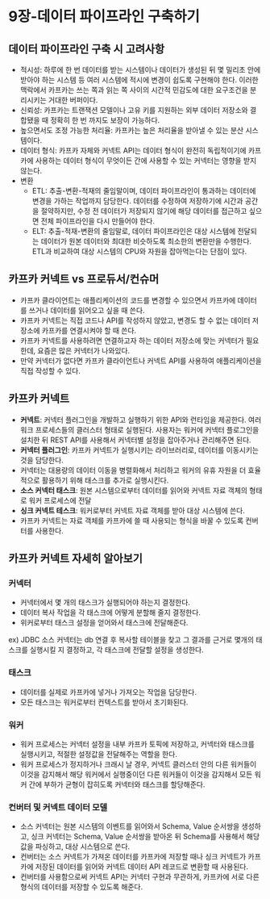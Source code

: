 # 9장-데이터 파이프라인 구축하기

## 데이터 파이프라인 구축 시 고려사항

- 적시성: 하루에 한 번 데이터를 받는 시스템이나 데이터가 생성된 뒤 몇 밀리초 안에 받아야 하는 시스템 등 여러 시스템에 적시에 변경이 쉽도록 구현해야 한다. 이러한 맥락에서 카프카는 쓰는 쪽과 읽는 쪽 사이의 시간적 민감도에 대한 요구조건을 분리시키는 거대한 버퍼이다.
- 신뢰성: 카프카는 트랜잭션 모델이나 고유 키를 지원하는 외부 데이터 저장소와 결합됐을 때 정확히 한 번 까지도 보장이 가능하다.
- 높으면서도 조정 가능한 처리율: 카프카는 높은 처리율을 받아낼 수 있는 분산 시스템이다.
- 데이터 형식: 카프카 자체와 커넥트 API는 데이터 형식이 완전히 독립적이기에 카프카에 사용하는 데이터 형식이 무엇이든 간에 사용할 수 있는 커넥터는 영향을 받지 않는다.
- 변환
    - ETL: 추출-변환-적재의 줄임말이며, 데이터 파이프라인이 통과하는 데이터에 변경을 가하는 작업까지 담당한다. 데이터를 수정하여 저장하기에 시간과 공간을 절약하지만, 수정 전 데이터가 저장되지 않기에 해당 데이터를 접근하고 싶으면 전체 파이프라인을 다시 만들어야 한다.
    - ELT: 추출-적재-변환의 줄임말로, 데이터 파이프라인은 대상 시스템에 전달되는 데이터가 원본 데이터와 최대한 비슷하도록 최소한의 변환만을 수행한다. ETL과 비교하여 대상 시스템의 CPU와 자원을 잡아먹는다는 단점이 있다.

## 카프카 커넥트 vs 프로듀서/컨슈머

- 카프카 클라이언트는 애플리케이션의 코드를 변경할 수 있으면서 카프카에 데이터를 쓰거나 데이터를 읽어오고 싶을 때 쓴다.
- 카프카 커넥트는 직접 코드나 API를 작성하지 않았고, 변경도 할 수 없는 데이터 저장소에 카프카를 연결시켜야 할 때 쓴다.
- 카프카 커넥트를 사용하려면 연결하고자 하는 데이터 저장소에 맞는 커넥터가 필요한데, 요즘은 많은 커넥터가 나와있다.
- 만약 커넥터가 없다면 카프카 클라이언트나 커넥트 API를 사용하여 애플리케이션을 직접 작성할 수 있다.

## 카프카 커넥트

- **커넥트**: 커넥터 플러그인을 개발하고 실행하기 위한 API와 런타임을 제공한다. 여러 워크 프로세스들의 클러스터 형태로 실행된다. 사용자는 워커에 커넥터 플로그인을 설치한 뒤 REST API를 사용해서 커넥터별 설정을 잡아주거나 관리해주면 된다.
- **커넥터 플러그인**: 카프카 커넥트가 실행시키는 라이브러리로, 데이터를 이동시키는 것을 담당한다.
- 커넥터는 대용량의 데이터 이동을 병렬화해서 처리하고 워커의 유휴 자원을 더 효율적으로 활용하기 위해 태스크를 추가로 실행시킨다.
- **소스 커넥터 태스크**: 원본 시스템으로부터 데이터를 읽어와 커넥트 자료 객체의 형태로 워커 프로세스에 전달
- **싱크 커넥트 테스크**: 워커로부터 커넥트 자료 객체를 받아 대상 시스템에 쓴다.
- 카프카 커넥트는 자료 객체를 카프카에 쓸 때 사용되는 형식을 바꿀 수 있도록 컨버터를 사용한다.

## 카프카 커넥트 자세히 알아보기

### 커넥터

- 커넥터에서 몇 개의 태스크가 실행되어야 하는지 결정한다.
- 데이터 복사 작업을 각 태스크에 어떻게 분할해 줄지 결정한다.
- 위커로부터 태스크 설정을 얻어와서 태스크에 전달해준다.

ex) JDBC 소스 커넥터는 db 연결 후 복사할 테이블을 찾고 그 결과를 근거로 몇개의 태스크를 실행시킬 지 결정하고, 각 태스크에 전달할 설정을 생성한다.

### 태스크

- 데이터를 실제로 카프카에 넣거나 가져오는 작업을 담당한다.
- 모든 태스크는 워커로부터 컨텍스트를 받아서 초기화된다.

### 워커

- 워커 프로세스는 커넥터 설정을 내부 카프카 토픽에 저장하고, 커넥터와 태스크를 실행시키고, 적절한 설정값을 전달해주는 역할을 한다.
- 워커 프로세스가 정지하거나 크래시 날 경우, 커넥트 클러스터 안의 다른 워커들이 이것을 감지해서 해당 워커에서 실행중이던 다른 워커들이 이것을 감지해서 모든 워커 간에 부하가 균형이 잡히도록 커넥터와 태스크를 할당해준다.

### 컨버터 및 커넥트 데이터 모델

- 소스 커넥터는 원본 시스템의 이벤트를 읽어와서 Schema, Value 순서쌍을 생성하고, 싱크 커넥터는 Schema, Value 순서쌍을 받아온 뒤 Schema를 사용해서 해당 값을 파싱하고, 대상 시스템으로 쓴다.
- 컨버터는 소스 커넥트가 가져온 데이터를 카프카에 저장할 때나 싱크 커넥트가 카프카에 저장된 데이터를 읽어와 커넥트 데이터 API 레코드로 변환할 때 사용된다.
- 컨버터를 사용함으로써 커넥트 API는 커넥터 구현과 무관하게, 카프카에 서로 다른 형식의 데이터를 저장할 수 있도록 해준다.
